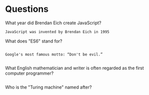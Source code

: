# Questions

What year did Brendan Eich create JavaScript?

```
JavaScript was invented by Brendan Eich in 1995

```

What does "ES6" stand for?

```

```



```
Google's most famous motto: “Don't be evil.”


```

What English mathematician and writer is often regarded as the first computer programmer?

```

```

Who is the "Turing machine" named after?

```

```
